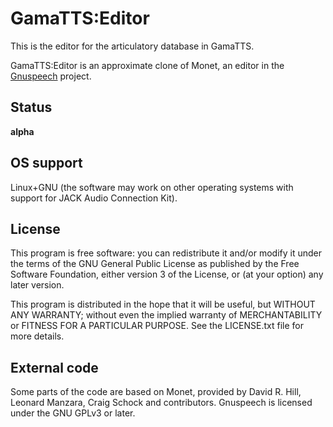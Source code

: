 
GamaTTS:Editor
==============

This is the editor for the articulatory database in GamaTTS.

GamaTTS:Editor is an approximate clone of Monet, an editor in the [Gnuspeech][]
project.

[Gnuspeech]: http://www.gnu.org/software/gnuspeech/

Status
------

**alpha**

OS support
----------

Linux+GNU (the software may work on other operating systems with support for
JACK Audio Connection Kit).

License
-------

This program is free software: you can redistribute it and/or modify
it under the terms of the GNU General Public License as published by
the Free Software Foundation, either version 3 of the License, or
(at your option) any later version.

This program is distributed in the hope that it will be useful,
but WITHOUT ANY WARRANTY; without even the implied warranty of
MERCHANTABILITY or FITNESS FOR A PARTICULAR PURPOSE. See the
LICENSE.txt file for more details.

External code
-------------

Some parts of the code are based on Monet, provided by David R. Hill,
Leonard Manzara, Craig Schock and contributors. Gnuspeech is licensed under
the GNU GPLv3 or later.
